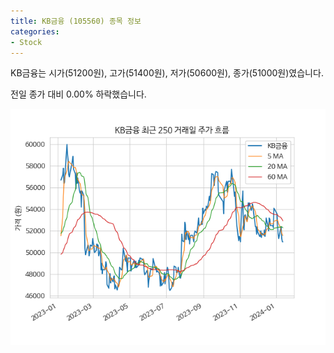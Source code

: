 ```yaml
---
title: KB금융 (105560) 종목 정보
categories:
- Stock
---
```


KB금융는 시가(51200원), 고가(51400원), 저가(50600원), 종가(51000원)였습니다.

전일 종가 대비 0.00% 하락했습니다.

<!-- more -->

![105560](/assets/images/stock/105560.png)